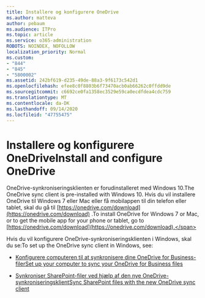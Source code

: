 ```yaml
---
title: Installere og konfigurere OneDrive
ms.author: matteva
author: pebaum
ms.audience: ITPro
ms.topic: article
ms.service: o365-administration
ROBOTS: NOINDEX, NOFOLLOW
localization_priority: Normal
ms.custom:
- "844"
- "845"
- "5800002"
ms.assetid: 242bf619-d235-49de-88a3-9f6173c542d1
ms.openlocfilehash: efee8c0f8803b6f73470acb0ab66262c0ffdd9de
ms.sourcegitcommit: c6692ce0fa1358ec3529e59ca0ecdfdea4cdc759
ms.translationtype: MT
ms.contentlocale: da-DK
ms.lasthandoff: 09/14/2020
ms.locfileid: "47755475"
---
```

# <a name="install-and-configure-onedrive"></a><span data-ttu-id="22282-102">Installere og konfigurere OneDrive</span><span class="sxs-lookup"><span data-stu-id="22282-102">Install and configure OneDrive</span></span>

<span data-ttu-id="22282-103">OneDrive-synkroniseringsklienten er forudinstalleret med Windows 10.</span><span class="sxs-lookup"><span data-stu-id="22282-103">The OneDrive sync client is pre-installed with Windows 10.</span></span> <span data-ttu-id="22282-104">Hvis du vil installere OneDrive til Windows 7 eller Mac eller få mobilappen til din telefon eller tablet, skal du gå til [https://onedrive.com/download](https://onedrive.com/download) .</span><span class="sxs-lookup"><span data-stu-id="22282-104">To install OneDrive for Windows 7 or Mac, or to get the mobile app for your phone or tablet, go to [https://onedrive.com/download](https://onedrive.com/download).</span></span>
  
<span data-ttu-id="22282-105">Hvis du vil konfigurere OneDrive-synkroniseringsklienten i Windows, skal du se:</span><span class="sxs-lookup"><span data-stu-id="22282-105">To set up the OneDrive sync client in Windows, see:</span></span>
  
- [<span data-ttu-id="22282-106">Konfigurere computeren til at synkronisere dine OneDrive for Business-filer</span><span class="sxs-lookup"><span data-stu-id="22282-106">Set up your computer to sync your OneDrive for Business files</span></span>](https://go.microsoft.com/fwlink/?linkid=533375)

- [<span data-ttu-id="22282-107">Synkroniser SharePoint-filer ved hjælp af den nye OneDrive-synkroniseringsklient</span><span class="sxs-lookup"><span data-stu-id="22282-107">Sync SharePoint files with the new OneDrive sync client</span></span>](https://go.microsoft.com/fwlink/?linkid=871666)
